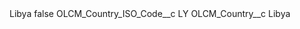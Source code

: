 <?xml version="1.0" encoding="UTF-8"?>
<CustomMetadata xmlns="http://soap.sforce.com/2006/04/metadata" xmlns:xsi="http://www.w3.org/2001/XMLSchema-instance" xmlns:xsd="http://www.w3.org/2001/XMLSchema">
    <label>Libya</label>
    <protected>false</protected>
    <values>
        <field>OLCM_Country_ISO_Code__c</field>
        <value xsi:type="xsd:string">LY</value>
    </values>
    <values>
        <field>OLCM_Country__c</field>
        <value xsi:type="xsd:string">Libya</value>
    </values>
</CustomMetadata>
